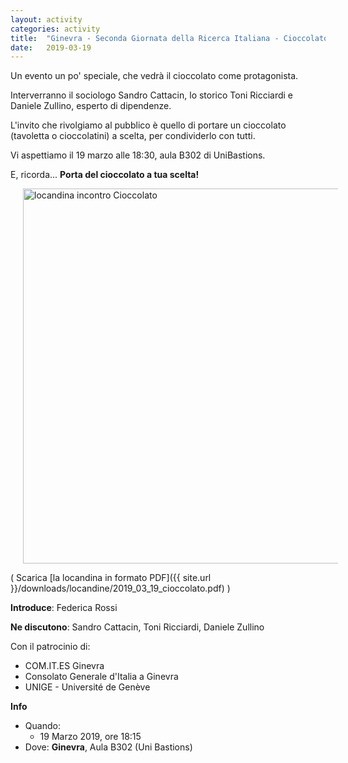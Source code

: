 ```yaml
---
layout: activity
categories: activity
title:  "Ginevra - Seconda Giornata della Ricerca Italiana - Cioccolato, (in)dipendenza, migrazione"
date:   2019-03-19
---
```


<!-- # Seconda Giornata della Ricerca Italiana -->

Un evento un po' speciale, che vedrà il cioccolato come protagonista.

Interverranno il sociologo Sandro Cattacin, lo storico Toni Ricciardi e Daniele Zullino, esperto di dipendenze.

L'invito che rivolgiamo al pubblico è quello di portare un cioccolato (tavoletta o cioccolatini) a scelta, per condividerlo con tutti.

Vi aspettiamo il 19 marzo alle 18:30, aula B302 di UniBastions.

E, ricorda... **Porta del cioccolato a tua scelta!**


<img alt="locandina incontro Cioccolato" align="center" width="600" hspace="20" src="/assets/img/pages/activities/2019_03_19_cioccolato.png">


( Scarica [la locandina in formato PDF]({{ site.url }}/downloads/locandine/2019_03_19_cioccolato.pdf) )

**Introduce**: Federica Rossi

**Ne discutono**: Sandro Cattacin, Toni Ricciardi, Daniele Zullino


Con il patrocinio di:

- COM.IT.ES Ginevra
- Consolato Generale d'Italia a Ginevra
- UNIGE - Université de Genève


**Info**

- Quando:
  - 19 Marzo 2019, ore 18:15
- Dove: **Ginevra**, Aula B302 (Uni Bastions)
